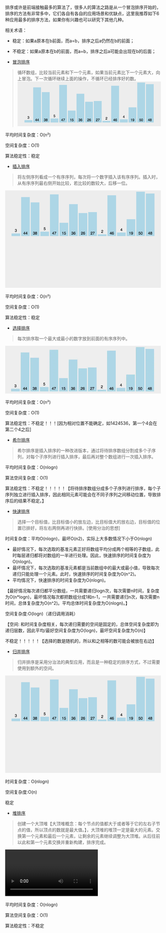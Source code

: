 
排序或许是前端接触最多的算法了，很多人的算法之路是从一个冒泡排序开始的，排序的方法有非常多中，它们各自有各自的应用场景和优缺点，这里我推荐如下6种应用最多的排序方法，如果你有兴趣也可以研究下其他几种。

相关术语：
- 稳定：如果a原本在b前面，而a=b，排序之后a仍然在b的前面； 
- 不稳定：如果a原本在b的前面，而a=b，排序之后a可能会出现在b的后面； 

- [冒泡排序](./冒泡排序.md)
> 循环数组，比较当前元素和下一个元素，如果当前元素比下一个元素大，向上冒泡。下一次循环继续上面的操作，不循环已经排序好的数。
![Alt text](../冒泡.gif)

平均时间复杂度：O(n²)

空间复杂度：O(1)

算法稳定性：稳定

- [插入排序](./插入排序.md)
> 将左侧序列看成一个有序序列，每次将一个数字插入该有序序列。插入时，从有序序列最右侧开始比较，若比较的数较大，后移一位。

![Alt text](../插入.gif)

平均时间复杂度：O(n²)

空间复杂度：O(1)

算法稳定性：稳定

- [选择排序](./选择排序.md)
> 每次排序取一个最大或最小的数字放到前面的有序序列中。

![Alt text](../选择.webp)

平均时间复杂度：O(n²)

空间复杂度：O(1)

算法稳定性：不稳定！！！[因为相对位置不能确定，如1424536，第一个4会在第二个4之后]

- [希尔排序](./希尔排序.md)
> 希尔排序是插入排序的一种改进版本，通过将待排序数组分割成多个子序列，对每个子序列进行插入排序，最后再对整个数组进行一次插入排序。

平均时间复杂度：O(nlogn)

算法空间复杂度：O(1)

算法稳定性：不稳定！！！！！【将待排序数组分成多个子序列进行排序，每个子序列独立进行插入排序，因此相同元素可能会在不同子序列之间移动位置，导致排序后的结果不稳定。】

- [快速排序](./快速排序.md)
> 选择一个目标值，比目标值小的放左边，比目标值大的放右边，目标值的位置已排好，将左右两侧再进行快排。[使用分治的思想]

时间复杂度：平均O(nlogn)，最坏O(n2)，实际上大多数情况下小于O(nlogn)

- 最好情况下，每次选取的基准元素正好将数组平均分成两个相等的子数组，此时每层递归都将对数组的一半进行处理。因此，快速排序的时间复杂度为O(nlogn)。
- 最坏情况下，每次选取的基准元素都是当前数组中的最大或最小值，导致每次递归只能处理一个元素。此时，快速排序的时间复杂度为O(n^2)。
- 平均情况下，快速排序的时间复杂度为O(nlogn)。

【最好情况每次递归都平分数组，一共需要递归logn次，每次需要n时间，复杂度为O(n*logn)，最坏情况每次都把数组分成1和n-1，一共需要递归n次，每次需要n时间，总体复杂度为O(n^2)。平均总体时间复杂度为O(nlogn)。】

空间复杂度:O(logn)（递归调用消耗）

【空间: 和时间复杂度相关，每次递归需要的空间是固定的，总体空间复杂度即为递归层数，因此平均/最好空间复杂度为O(logn)，最坏空间复杂度为O(n)】

不稳定！！！！！【选择的数是随机的，所以和之相等的数可能会被放在右边】

- [归并排序](./归并排序.md)
> 归并排序是采用分治法的典型应用，而且是一种稳定的排序方式，不过需要使用到额外的空间。

![Alt text](%E5%BD%92%E5%B9%B6.gif)

时间复杂度：O(nlogn)

空间复杂度:O(n)

稳定

- [堆排序](./堆排序.md)
> 创建一个大顶堆【大顶堆概念：每个节点的值都大于或者等于它的左右子节点的值，所以顶点的数就是最大值。】，大顶堆的堆顶一定是最大的元素。交换第一个元素和最后一个元素，让剩余的元素继续调整为大顶堆。从后往前以此和第一个元素交换并重新构建，排序完成。

<video src="%E5%A0%86%E6%8E%92%E5%BA%8F.mp4" controls title="Title"></video>

平均时间复杂度：O(nlogn)

算法空间复杂度：O(1)

算法稳定性：不稳定